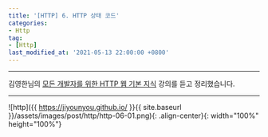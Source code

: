```yaml
---
title: '[HTTP] 6. HTTP 상태 코드'
categories:
- Http
tag:
- [Http]
last_modified_at: '2021-05-13 22:00:00 +0800'
---
```


---

김영한님의 [모든 개발자를 위한 HTTP 웹 기본 지식](https://www.inflearn.com/course/http-%EC%9B%B9-%EB%84%A4%ED%8A%B8%EC%9B%8C%ED%81%AC) 강의를 듣고 정리했습니다.

---

![http]({{ https://jiyounyou.github.io/ }}{{ site.baseurl }}/assets/images/post/http/http-06-01.png){: .align-center}{: width="100%" height="100%"}